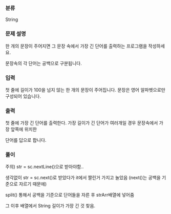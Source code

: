 ### 분류

String

### 문제 설명

<p>
한 개의 문장이 주어지면 그 문장 속에서 가장 긴 단어를 출력하는 프로그램을 작성하세요.

문장속의 각 단어는 공백으로 구분됩니다.
</p>


### 입력

 <p> 첫 줄에 길이가 100을 넘지 않는 한 개의 문장이 주어집니다. 문장은 영어 알파벳으로만 구성되어 있습니다. </p>

### 출력

 <p>첫 줄에 가장 긴 단어를 출력한다. 가장 길이가 긴 단어가 여러개일 경우 문장속에서 가장 앞쪽에 위치한

단어를 답으로 합니다.</p>

### 풀이 

<p>주의) str = sc.nextLine()으로 받아야함..

생각없이 str = sc.next()로 받았다가 it에서 짤린거 가지고 놀았음 (next()는 공백을 기준으로 자르기 때문에)

split() 통해서 공백을 기준으로 단어들을 자른 후 strArr배열에 넣어줌

그 이후 배열에서 String 길이가 가장 긴 것 찾음.

</p>
